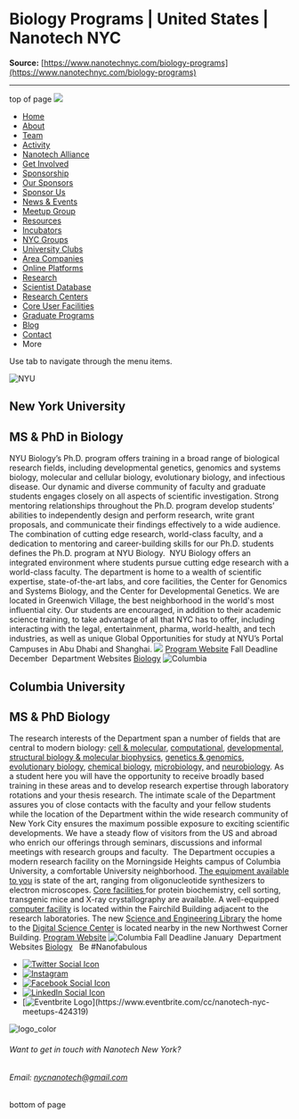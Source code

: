 # Biology Programs | United States | Nanotech NYC

**Source:** [https://www.nanotechnyc.com/biology-programs](https://www.nanotechnyc.com/biology-programs)

---

top of page
[![](https://static.wixstatic.com/media/08758d_7d20c73eab55413cb85b9725de9dddc7~/v1/fill/w_160,h_44,al_c,q_85,usm_0.66_1.00_0.01,enc_avif,quality_auto/)](https://www.nanotechnyc.com)
* [Home](https://www.nanotechnyc.com)
* [About](https://www.nanotechnyc.com/about)
* [Team](https://www.nanotechnyc.com/team)
* [Activity](https://www.nanotechnyc.com/activity)
* [Nanotech Alliance](https://www.nanotechnyc.com/nanotech-alliance)
* [Get Involved](https://www.nanotechnyc.com/get-involved)
* [Sponsorship](https://www.nanotechnyc.com/copy-of-sponsorship)
* [Our Sponsors](https://www.nanotechnyc.com/copy-of-our-sponsors)
* [Sponsor Us](https://www.nanotechnyc.com/sponsor)
* [News & Events](https://www.nanotechnyc.com/newsevents)
* [Meetup Group](https://www.nanotechnyc.com/meetup-group)
* [Resources](https://www.nanotechnyc.com/resources)
* [Incubators](https://www.nanotechnyc.com/incubators)
* [NYC Groups](https://www.nanotechnyc.com/nyc-groups)
* [University Clubs](https://www.nanotechnyc.com/university-clubs)
* [Area Companies](https://www.nanotechnyc.com/nyc-area-companies)
* [Online Platforms](https://www.nanotechnyc.com/online-platforms)
* [Research](https://www.nanotechnyc.com/nyc-research)
* [Scientist Database](https://www.nanotechnyc.com/scientistdatabase)
* [Research Centers](https://www.nanotechnyc.com/research-centers)
* [Core User Facilities](https://www.nanotechnyc.com/coreuserfacilities)
* [Graduate Programs](https://www.nanotechnyc.com/graduateprograms)
* [Blog](https://www.nanotechnyc.com/blog)
* [Contact](https://www.nanotechnyc.com/contact)
* More

Use tab to navigate through the menu items.

![NYU ](https://static.wixstatic.com/media/08758d_c506bed1e66842c7abeb51cf37218394~/v1/fill/w_490,h_600,al_c,q_80,enc_avif,quality_auto/NYU%)
## New York University
## MS & PhD in Biology

NYU Biology’s Ph.D. program offers training in a broad range of biological research fields, including developmental genetics, genomics and systems biology, molecular and cellular biology, evolutionary biology, and infectious disease. Our dynamic and diverse community of faculty and graduate students engages closely on all aspects of scientific investigation. Strong mentoring relationships throughout the Ph.D. program develop students’ abilities to independently design and perform research, write grant proposals, and communicate their findings effectively to a wide audience. The combination of cutting edge research, world-class faculty, and a dedication to mentoring and career-building skills for our Ph.D. students defines the Ph.D. program at NYU Biology.
​
NYU Biology offers an integrated environment where students pursue cutting edge research with a world-class faculty. The department is home to a wealth of scientific expertise, state-of-the-art labs, and core facilities, the Center for Genomics and Systems Biology, and the Center for Developmental Genetics. We are located in Greenwich Village, the best neighborhood in the world's most influential city. Our students are encouraged, in addition to their academic science training, to take advantage of all that NYC has to offer, including interacting with the legal, entertainment, pharma, world-health, and tech industries, as well as unique Global Opportunities for study at NYU’s Portal Campuses in Abu Dhabi and Shanghai.
![](https://static.wixstatic.com/media/08758d_ac7b401c17e34168abba4f3a2bef4916~/v1/fill/w_182,h_62,al_c,q_85,usm_0.66_1.00_0.01,enc_avif,quality_auto/)
[Program Website](http://as.nyu.edu/biology/programs/phd.html)
Fall Deadline
December
​
Department Websites
[Biology](http://as.nyu.edu/biology.html)
![Columbia ](https://static.wixstatic.com/media/08758d_fb248c82c7234937b537e8744ad8f24a~/v1/fill/w_490,h_600,al_c,q_80,enc_avif,quality_auto/Columbia%)
## Columbia University
## MS & PhD Biology

The research interests of the Department span a number of fields that are central to modern biology: [cell & molecular](http://biology.columbia.edu/researchareas/cell-molecular-biology), [computational](http://biology.columbia.edu/researchareas/computational-biology), [developmental](http://biology.columbia.edu/researchareas/developmental-biology), [structural biology & molecular biophysics](http://biology.columbia.edu/researchareas/structure-biophysics), [genetics & genomics](http://biology.columbia.edu/researchareas/genetics-genomics), [evolutionary biology](http://biology.columbia.edu/researchareas/evolutionary-biology), [chemical biology](http://biology.columbia.edu/researchareas/chemical-biology), [microbiology,](http://biology.columbia.edu/researchareas/microbiology) and [neurobiology](http://biology.columbia.edu/researchareas/neurobiology). As a student here you will have the opportunity to receive broadly based training in these areas and to develop research expertise through laboratory rotations and your thesis research. The intimate scale of the Department assures you of close contacts with the faculty and your fellow students while the location of the Department within the wide research community of New York City ensures the maximum possible exposure to exciting scientific developments. We have a steady flow of visitors from the US and abroad who enrich our offerings through seminars, discussions and informal meetings with research groups and faculty.
​
The Department occupies a modern research facility on the Morningside Heights campus of Columbia University, a comfortable University neighborhood. [The equipment available to you](http://biology.columbia.edu/pages/resources) is state of the art, ranging from oligonucleotide synthesizers to electron microscopes. [Core facilities ](http://biology.columbia.edu/pages/resources)for protein biochemistry, cell sorting, transgenic mice and X-ray crystallography are available. A well-equipped [computer facility](http://biology.columbia.edu/pages/resources) is located within the Fairchild Building adjacent to the research laboratories. The new [Science and Engineering Library](http://library.columbia.edu/locations/science-library.html) the home to the [Digital Science Center](http://library.columbia.edu/locations/dsc.html) is located nearby in the new Northwest Corner Building.
[Program Website](https://biology.columbia.edu/programs/phd)
![Columbia ](https://static.wixstatic.com/media/08758d_5cd9f228df0d40c88c8577ad30ab31e1~/v1/fill/w_246,h_47,al_c,q_85,usm_0.66_1.00_0.01,enc_avif,quality_auto/Columbia%)
Fall Deadline
January
​
Department Websites
[Biology](https://biology.columbia.edu/)
​
​
Be #Nanofabulous 
* [![Twitter Social Icon](https://static.wixstatic.com/media//v1/fill/w_54,h_54,al_c,q_85,usm_0.66_1.00_0.01,enc_avif,quality_auto/)](https://twitter.com/NanotechNyc)
* [![Instagram](https://static.wixstatic.com/media//v1/fill/w_54,h_54,al_c,q_85,usm_0.66_1.00_0.01,enc_avif,quality_auto/)](https://www.instagram.com/nanotechnyc/)
* [![Facebook Social Icon](https://static.wixstatic.com/media//v1/fill/w_54,h_54,al_c,q_85,usm_0.66_1.00_0.01,enc_avif,quality_auto/)](https://www.facebook.com/nanotechnyc)
* [![LinkedIn Social Icon](https://static.wixstatic.com/media//v1/fill/w_54,h_54,al_c,q_85,usm_0.66_1.00_0.01,enc_avif,quality_auto/)](https://www.linkedin.com/groups/8780846/)
* [![Eventbrite Logo](https://static.wixstatic.com/media/08758d_75b6daeef3bc494cb920f81e048cb219~/v1/fill/w_54,h_54,al_c,q_85,usm_0.66_1.00_0.01,enc_avif,quality_auto/08758d_75b6daeef3bc494cb920f81e048cb219~)](https://www.eventbrite.com/cc/nanotech-nyc-meetups-424319)

![logo_color ](https://static.wixstatic.com/media/08758d_c84849ec3f6a4cf69d3dee3ba6a67d0d~/v1/fill/w_101,h_51,al_c,q_85,usm_0.66_1.00_0.01,enc_avif,quality_auto/logo_color%)
###### Want to get in touch with Nanotech New York?
###### Email: nycnanotech@gmail.com
bottom of page